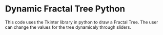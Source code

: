 # Dynamic Fractal Tree Python
 This code uses the Tkinter library in python to draw a Fractal Tree. The user can change the values for the tree dynamicaly through sliders.
